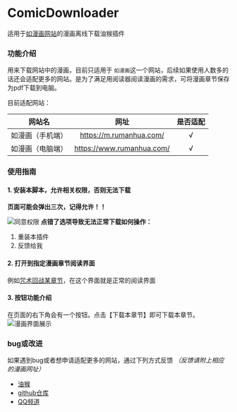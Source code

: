 # ComicDownloader

适用于[如漫画网站](https://m.rumanhua.com/)的漫画离线下载油猴插件

### 功能介绍

用来下载网站中的漫画，目前只适用于 `如漫画`这一个网站，后续如果使用人数多的话还会适配更多的网站。是为了满足用阅读器阅读漫画的需求，可将漫画章节保存为pdf下载到电脑。

目前适配网站：

|      网站名      |           网址            | 是否适配 |
| :--------------: | :-----------------------: | :------: |
| 如漫画（手机端） |  https://m.rumanhua.com/  |    √     |
| 如漫画（电脑端） | https://www.rumanhua.com/ |    √     |

### 使用指南

#### 1. 安装本脚本，允许相关权限，否则无法下载

**页面可能会弹出三次，记得允许！！**

![同意权限](/ComicDownloader/image/README/image.png)
**点错了选项导致无法正常下载如何操作：**

1. 重装本插件
2. 反馈给我

#### 2. 打开到指定漫画章节阅读界面

例如[咒术回战某章节](https://m.rumanhua.com/OjxjQci/dWZyVXq.html)，在这个界面就是正常的阅读界面

#### 3. 按钮功能介绍

在页面的右下角会有一个按钮。点击【下载本章节】即可下载本章节。
![漫画界面展示](https://github.com/user-attachments/assets/866955c6-fda0-4aa2-9d14-840ebbebc8e6)

### bug或改进

如果遇到bug或者想申请适配更多的网站，通过下列方式反馈
*（反馈请附上相应的漫画网址）*

- [油猴](https://greasyfork.org/zh-CN/scripts/517511-%E7%BD%91%E9%A1%B5%E6%BC%AB%E7%94%BB%E4%B8%8B%E8%BD%BD%E4%B8%BApdf%E6%A0%BC%E5%BC%8F/feedback)
- [github仓库](https://github.com/duanmorningsir/ComicDownloader)
- [QQ频道](https://github.com/user-attachments/assets/e30d6270-8448-4c61-97f9-e3ff12b37cf2)
